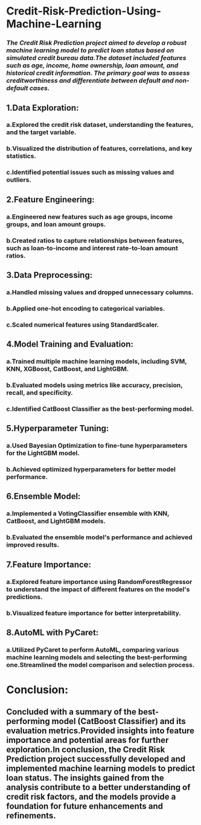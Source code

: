 # Credit-Risk-Prediction-Using-Machine-Learning

### *The Credit Risk Prediction project aimed to develop a robust machine learning model to predict loan status based on simulated credit bureau data.The dataset included features such as age, income, home ownership, loan amount, and historical credit information. The primary goal was to assess creditworthiness and differentiate between default and non-default cases.*

## 1.Data Exploration:

### a.Explored the credit risk dataset, understanding the features, and the target variable.
### b.Visualized the distribution of features, correlations, and key statistics.
### c.Identified potential issues such as missing values and outliers.

## 2.Feature Engineering:

### a.Engineered new features such as age groups, income groups, and loan amount groups.
### b.Created ratios to capture relationships between features, such as loan-to-income and interest rate-to-loan amount ratios.

## 3.Data Preprocessing:

### a.Handled missing values and dropped unnecessary columns.
### b.Applied one-hot encoding to categorical variables.
### c.Scaled numerical features using StandardScaler.

## 4.Model Training and Evaluation:

### a.Trained multiple machine learning models, including SVM, KNN, XGBoost, CatBoost, and LightGBM.
### b.Evaluated models using metrics like accuracy, precision, recall, and specificity.
### c.Identified CatBoost Classifier as the best-performing model.

## 5.Hyperparameter Tuning:

### a.Used Bayesian Optimization to fine-tune hyperparameters for the LightGBM model.
### b.Achieved optimized hyperparameters for better model performance.

## 6.Ensemble Model:

### a.Implemented a VotingClassifier ensemble with KNN, CatBoost, and LightGBM models.
### b.Evaluated the ensemble model's performance and achieved improved results.

## 7.Feature Importance:

### a.Explored feature importance using RandomForestRegressor to understand the impact of different features on the model's predictions.
### b.Visualized feature importance for better interpretability.

## 8.AutoML with PyCaret:

### a.Utilized PyCaret to perform AutoML, comparing various machine learning models and selecting the best-performing one.Streamlined the model comparison and selection process.

# Conclusion:

## Concluded with a summary of the best-performing model (CatBoost Classifier) and its evaluation metrics.Provided insights into feature importance and potential areas for further exploration.In conclusion, the Credit Risk Prediction project successfully developed and implemented machine learning models to predict loan status. The insights gained from the analysis contribute to a better understanding of credit risk factors, and the models provide a foundation for future enhancements and refinements.







